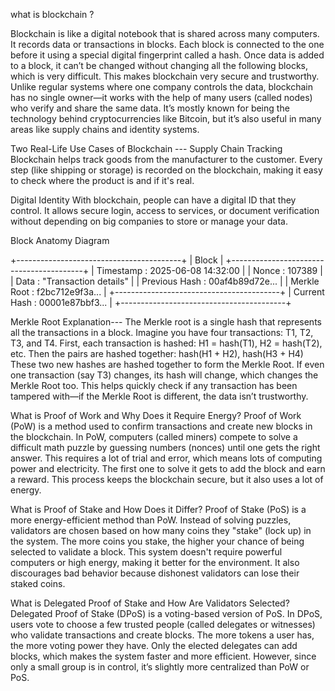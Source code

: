 what is blockchain ?

Blockchain is like a digital notebook that is shared across many computers. It records data or transactions in blocks. Each block is connected to the one before it using a special digital fingerprint called a hash. Once data is added to a block, it can’t be changed without changing all the following blocks, which is very difficult. This makes blockchain very secure and trustworthy. Unlike regular systems where one company controls the data, blockchain has no single owner—it works with the help of many users (called nodes) who verify and share the same data. It’s mostly known for being the technology behind cryptocurrencies like Bitcoin, but it’s also useful in many areas like supply chains and identity systems.

Two Real-Life Use Cases of Blockchain ---
Supply Chain Tracking
Blockchain helps track goods from the manufacturer to the customer. Every step (like shipping or storage) is recorded on the blockchain, making it easy to check where the product is and if it's real.

Digital Identity
With blockchain, people can have a digital ID that they control. It allows secure login, access to services, or document verification without depending on big companies to store or manage your data.

 Block Anatomy Diagram

+-----------------------------------------+
|               Block                     |
+-----------------------------------------+
| Timestamp      : 2025-06-08 14:32:00    |
| Nonce          : 107389                 |
| Data           : "Transaction details"  |
| Previous Hash  : 00af4b89d72e...        |
| Merkle Root    : f2bc712e9f3a...        |
+-----------------------------------------+
| Current Hash   : 00001e87bbf3...        |
+-----------------------------------------+

 Merkle Root Explanation---
The Merkle root is a single hash that represents all the transactions in a block. Imagine you have four transactions: T1, T2, T3, and T4.
First, each transaction is hashed: H1 = hash(T1), H2 = hash(T2), etc.
Then the pairs are hashed together: hash(H1 + H2), hash(H3 + H4)
These two new hashes are hashed together to form the Merkle Root.
If even one transaction (say T3) changes, its hash will change, which changes the Merkle Root too. This helps quickly check if any transaction has been tampered with—if the Merkle Root is different, the data isn’t trustworthy.

 What is Proof of Work and Why Does it Require Energy?
Proof of Work (PoW) is a method used to confirm transactions and create new blocks in the blockchain. In PoW, computers (called miners) compete to solve a difficult math puzzle by guessing numbers (nonces) until one gets the right answer. This requires a lot of trial and error, which means lots of computing power and electricity. The first one to solve it gets to add the block and earn a reward. This process keeps the blockchain secure, but it also uses a lot of energy.

What is Proof of Stake and How Does it Differ?
Proof of Stake (PoS) is a more energy-efficient method than PoW. Instead of solving puzzles, validators are chosen based on how many coins they "stake" (lock up) in the system. The more coins you stake, the higher your chance of being selected to validate a block. This system doesn't require powerful computers or high energy, making it better for the environment. It also discourages bad behavior because dishonest validators can lose their staked coins.

What is Delegated Proof of Stake and How Are Validators Selected?
Delegated Proof of Stake (DPoS) is a voting-based version of PoS. In DPoS, users vote to choose a few trusted people (called delegates or witnesses) who validate transactions and create blocks. The more tokens a user has, the more voting power they have. Only the elected delegates can add blocks, which makes the system faster and more efficient. However, since only a small group is in control, it’s slightly more centralized than PoW or PoS.

